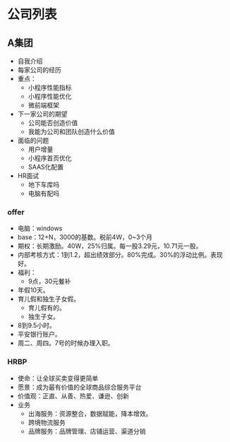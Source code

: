 # 公司列表

## A集团
* 自我介绍
* 每家公司的经历
* 重点：
  - 小程序性能指标
  - 小程序性能优化
  - 微前端框架
* 下一家公司的期望
  - 公司能否创造价值
  - 我能为公司和团队创造什么价值
* 面临的问题
  - 用户增量
  - 小程序首页优化
  - SAAS化配置
* HR面试
  - 地下车库吗
  - 电脑有配吗

### offer
* 电脑：windows
* base：12+N，3000的基数。税前4W，0~3个月
* 期权：长期激励。40W，25%归属。每一股3.29元，10.71元一股。
* 内部考核方式：1到1.2，超出绩效部分。80%完成。30%的浮动比例。表现好。
* 福利：
  - 9点，30元餐补
* 年假10天。
* 育儿假和独生子女假。
  - 育儿假有的。
  - 独生子女。
* 8到9.5小时。
* 平安银行账户。
* 周二、周四。7号的时候办理入职。

### HRBP
* 使命：让全球买卖变得更简单
* 愿景：成为最有价值的全球商品综合服务平台
* 价值观：正直、从善、热爱、谦逊、创新
* 业务
  - 出海服务：资源整合，数据赋能，降本增效。
  - 跨境物流服务
  - 品牌服务：品牌管理、店铺运营、渠道分销